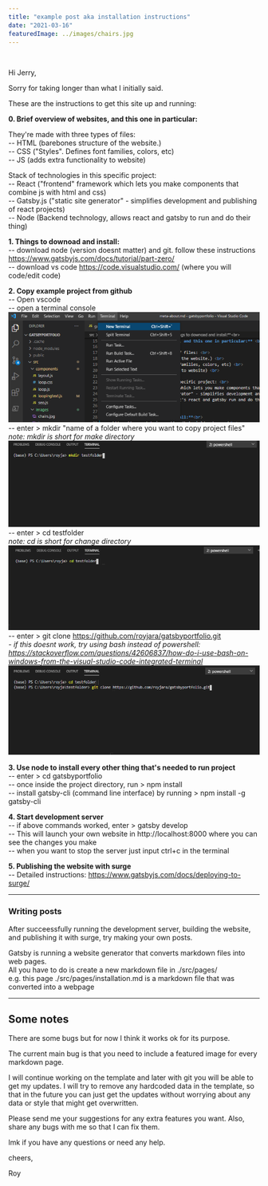 ```yaml
---
title: "example post aka installation instructions"
date: "2021-03-16"
featuredImage: ../images/chairs.jpg
---
```

<br>

Hi Jerry,

Sorry for taking longer than what I initially said.

These are the instructions to get this site up and running:

**0. Brief overview of websites, and this one in particular:** <br>

They're made with three types of files: <br>
-- HTML (barebones structure of the website.) <br>
-- CSS ("Styles". Defines font families, colors, etc) <br>
-- JS (adds extra functionality to website) <br>

Stack of technologies in this specific project: <br>
-- React ("frontend" framework which lets you make components that combine js with html and css) <br>
-- Gatsby.js ("static site generator" - simplifies development and publishing of react projects) <br>
-- Node (Backend technology, allows react and gatsby to run and do their thing)


**1. Things to downoad and install:**<br>
-- download node (version doesnt matter) and git. follow these instructions https://www.gatsbyjs.com/docs/tutorial/part-zero/<br>
-- download vs code https://code.visualstudio.com/ (where you will code/edit code)<br>

**2. Copy example project from github**<br>
-- Open vscode <br>
-- open a terminal console <br>
<img src="../images/open_terminal.PNG"></img>
-- enter > mkdir "name of a folder where you want to copy project files"<br>
*note: mkdir is short for make directory*
<img src="../images/mkdir.png"></img>
-- enter > cd testfolder <br>
*note: cd is short for change directory* <br>
<img src="../images/cdtestfolder.PNG"></img>
-- enter > git clone https://github.com/royjara/gatsbyportfolio.git <br>
*- if this doesnt work, try using bash instead of powershell: https://stackoverflow.com/questions/42606837/how-do-i-use-bash-on-windows-from-the-visual-studio-code-integrated-terminal*
<img src="../images/cdandgitclone.PNG"></img>


**3. Use node to install every other thing that's needed to run project**<br>
-- enter > cd gatsbyportfolio <br>
-- once inside the project directory, run > npm install <br>
-- install gatsby-cli (command line interface) by running > npm install -g gatsby-cli <br>

**4. Start development server**<br>
-- if above commands worked, enter > gatsby develop<br>
-- This will launch your own website in http://localhost:8000 where you can see the changes you make<br>
-- when you want to stop the server just input ctrl+c in the terminal

**5. Publishing the website with surge**<br>
-- Detailed instructions: https://www.gatsbyjs.com/docs/deploying-to-surge/ <br>

---

### Writing posts ###

After succeessfully running the development server, building the website, and publishing it with surge, try making your own posts.

Gatsby is running a website generator that converts markdown files into web pages. <br>
All you have to do is create a new markdown file in ./src/pages/ <br>
e.g. this page ./src/pages/installation.md is a markdown file that was converted into a webpage <br>

 

---
## Some notes ##

There are some bugs but for now I think it works ok for its purpose.<br>

The current main bug is that you need to include a featured image for every markdown page. <br>

I will continue working on the template and later with git you will be able to get my updates. I will try to remove any hardcoded data in the template, so that in the future you can just get the updates without worrying about any data or style that might get overwritten. <br>

Please send me your suggestions for any extra features you want. Also, share any bugs with me so that I can fix them.

lmk if you have any questions or need any help.

cheers,

Roy

